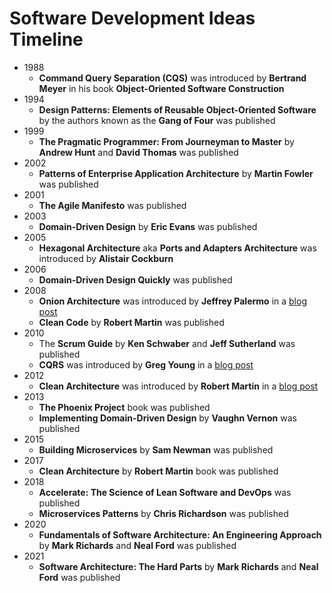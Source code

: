 # Software Development Ideas Timeline
- 1988
  - **Command Query Separation (CQS)** was introduced by **Bertrand Meyer** in his book **Object-Oriented Software Construction**
- 1994
  - **Design Patterns: Elements of Reusable Object-Oriented Software** by the authors known as the **Gang of Four** was published
- 1999
  - **The Pragmatic Programmer: From Journeyman to Master** by **Andrew Hunt** and **David Thomas** was published
- 2002
  - **Patterns of Enterprise Application Architecture** by **Martin Fowler** was published
- 2001
  - **The Agile Manifesto** was published
- 2003
  - **Domain-Driven Design** by **Eric Evans** was published
- 2005
  - **Hexagonal Architecture** aka **Ports and Adapters Architecture** was introduced by **Alistair Cockburn**
- 2006
  - **Domain-Driven Design Quickly** was published
- 2008
  - **Onion Architecture** was introduced by **Jeffrey Palermo** in a [blog post](https://jeffreypalermo.com/2008/07/the-onion-architecture-part-1/)
  - **Clean Code** by **Robert Martin** was published
- 2010 
  - The **Scrum Guide** by **Ken Schwaber** and **Jeff Sutherland** was published
  - **CQRS** was introduced by **Greg Young** in a [blog post](https://web.archive.org/web/20211124134459/http://codebetter.com/gregyoung/2010/02/16/cqrs-task-based-uis-event-sourcing-agh/)
- 2012
  - **Clean Architecture** was introduced by **Robert Martin** in a [blog post](https://blog.cleancoder.com/uncle-bob/2012/08/13/the-clean-architecture.html)
- 2013
  - **The Phoenix Project** book was published
  - **Implementing Domain-Driven Design** by **Vaughn Vernon** was published
- 2015
  - **Building Microservices** by **Sam Newman** was published
- 2017
  - **Clean Architecture** by **Robert Martin** book was published
- 2018
  - **Accelerate: The Science of Lean Software and DevOps** was published
  - **Microservices Patterns** by **Chris Richardson** was published
- 2020
  - **Fundamentals of Software Architecture: An Engineering Approach** by **Mark Richards** and **Neal Ford** was published
- 2021 
  - **Software Architecture: The Hard Parts** by **Mark Richards** and **Neal Ford** was published
